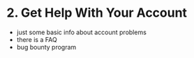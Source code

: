 # 2. Get Help With Your Account

- just some basic info about account problems
- there is a FAQ
- bug bounty program

